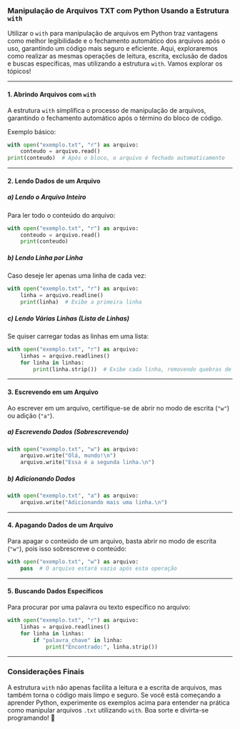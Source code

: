### Manipulação de Arquivos TXT com Python Usando a Estrutura `with`

Utilizar o `with` para manipulação de arquivos em Python traz vantagens como melhor legibilidade e o fechamento automático dos arquivos após o uso, garantindo um código mais seguro e eficiente. Aqui, exploraremos como realizar as mesmas operações de leitura, escrita, exclusão de dados e buscas específicas, mas utilizando a estrutura `with`. Vamos explorar os tópicos!

---

#### 1. **Abrindo Arquivos com `with`**

A estrutura `with` simplifica o processo de manipulação de arquivos, garantindo o fechamento automático após o término do bloco de código.

Exemplo básico:
```python
with open("exemplo.txt", "r") as arquivo:
    conteudo = arquivo.read()
print(conteudo)  # Após o bloco, o arquivo é fechado automaticamente
```

---

#### 2. **Lendo Dados de um Arquivo**

##### a) Lendo o Arquivo Inteiro
Para ler todo o conteúdo do arquivo:
```python
with open("exemplo.txt", "r") as arquivo:
    conteudo = arquivo.read()
    print(conteudo)
```

##### b) Lendo Linha por Linha
Caso deseje ler apenas uma linha de cada vez:
```python
with open("exemplo.txt", "r") as arquivo:
    linha = arquivo.readline()
    print(linha)  # Exibe a primeira linha
```

##### c) Lendo Várias Linhas (Lista de Linhas)
Se quiser carregar todas as linhas em uma lista:
```python
with open("exemplo.txt", "r") as arquivo:
    linhas = arquivo.readlines()
    for linha in linhas:
        print(linha.strip())  # Exibe cada linha, removendo quebras de linha
```

---

#### 3. **Escrevendo em um Arquivo**

Ao escrever em um arquivo, certifique-se de abrir no modo de escrita (`"w"`) ou adição (`"a"`).

##### a) Escrevendo Dados (Sobrescrevendo)
```python
with open("exemplo.txt", "w") as arquivo:
    arquivo.write("Olá, mundo!\n")
    arquivo.write("Essa é a segunda linha.\n")
```

##### b) Adicionando Dados
```python
with open("exemplo.txt", "a") as arquivo:
    arquivo.write("Adicionando mais uma linha.\n")
```

---

#### 4. **Apagando Dados de um Arquivo**

Para apagar o conteúdo de um arquivo, basta abrir no modo de escrita (`"w"`), pois isso sobrescreve o conteúdo:
```python
with open("exemplo.txt", "w") as arquivo:
    pass  # O arquivo estará vazio após esta operação
```

---

#### 5. **Buscando Dados Específicos**

Para procurar por uma palavra ou texto específico no arquivo:
```python
with open("exemplo.txt", "r") as arquivo:
    linhas = arquivo.readlines()
    for linha in linhas:
        if "palavra_chave" in linha:
            print("Encontrado:", linha.strip())
```

---

### Considerações Finais

A estrutura `with` não apenas facilita a leitura e a escrita de arquivos, mas também torna o código mais limpo e seguro. Se você está começando a aprender Python, experimente os exemplos acima para entender na prática como manipular arquivos `.txt` utilizando `with`. Boa sorte e divirta-se programando! 🚀
